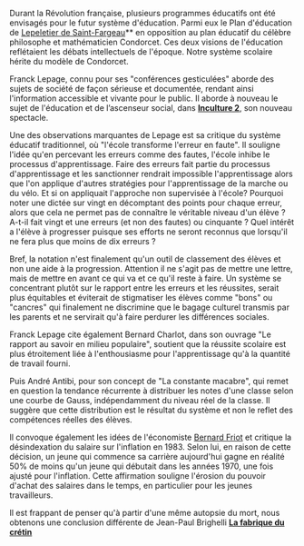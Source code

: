 Durant la Révolution française, plusieurs programmes éducatifs ont été envisagés pour le futur système d'éducation. Parmi eux le Plan d'éducation de [Lepeletier de Saint-Fargeau](https://www.amis-robespierre.org/Le-Plan-d-Education-de-Lepeletier)** en opposition au plan éducatif du célèbre philosophe et mathématicien Condorcet. Ces deux visions de l'éducation reflétaient les débats intellectuels de l'époque. Notre système scolaire hérite du modèle de Condorcet. 

Franck Lepage, connu pour ses "conférences gesticulées" aborde des sujets de société de façon sérieuse et documentée, rendant ainsi l'information accessible et vivante pour le public. Il aborde à nouveau le sujet de l'éducation et de l’ascenseur social, dans [**Inculture 2**](https://youtu.be/WXFgNutNTN8), son nouveau spectacle.

Une des observations marquantes de Lepage est sa critique du système éducatif traditionnel, où "l'école transforme l'erreur en faute". Il souligne l'idée qu'en percevant les erreurs comme des fautes, l'école inhibe le processus d'apprentissage. Faire des erreurs fait partie du processus d'apprentissage et les sanctionner rendrait impossible l'apprentissage alors que l'on applique d'autres stratégies pour l'apprentissage de la marche ou du vélo. Et si on appliquait l'approche non supervisée à l'école? Pourquoi noter une dictée sur vingt en décomptant des points pour chaque erreur, alors que cela ne permet pas de connaître le véritable niveau d'un élève ? A-t-il fait vingt et une erreurs (et non des fautes) ou cinquante ? Quel intérêt a l'élève à progresser puisque ses efforts ne seront reconnus que lorsqu'il ne fera plus que moins de dix erreurs ?

Bref, la notation n'est finalement qu'un outil de classement des élèves et non une aide à la progression. Attention il ne s'agit pas de mettre une lettre, mais de mettre en avant ce qui va et ce qu'il reste à faire. Un système se concentrant plutôt sur le rapport entre les erreurs et les réussites, serait plus équitables et éviterait de stigmatiser les élèves comme "bons" ou "cancres" qui finalement ne discrimine que le bagage culturel transmis par les parents et ne servirait qu'à faire perdurer les différences sociales.

Franck Lepage cite également Bernard Charlot, dans son ouvrage "Le rapport au savoir en milieu populaire", soutient que la réussite scolaire est plus étroitement liée à l'enthousiasme pour l'apprentissage qu'à la quantité de travail fourni.

Puis André Antibi, pour son concept de "La constante macabre", qui remet en question la tendance récurrente à distribuer les notes d'une classe selon une courbe de Gauss, indépendamment du niveau réel de la classe. Il suggère que cette distribution est le résultat du système et non le reflet des compétences réelles des élèves.

Il convoque également les idées de l'économiste [Bernard Friot](https://youtu.be/l-BJ4UtzLBg) et critique la désindexation du salaire sur l'inflation en 1983. Selon lui, en raison de cette décision, un jeune qui commence sa carrière aujourd'hui gagne en réalité 50% de moins qu'un jeune qui débutait dans les années 1970, une fois ajusté pour l'inflation. Cette affirmation souligne l'érosion du pouvoir d'achat des salaires dans le temps, en particulier pour les jeunes travailleurs.

Il est frappant de penser qu'à partir d'une même autopsie du mort, nous obtenons une conclusion différente de Jean-Paul Brighelli [**La fabrique du crétin**](https://youtu.be/H8p-7N_DNVk)